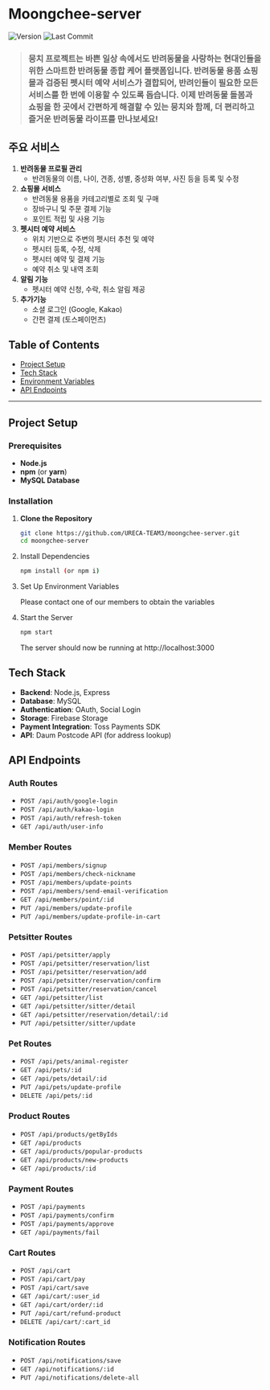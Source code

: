 # **Moongchee-server**

![Version](https://img.shields.io/github/v/release/URECA-TEAM3/moongchee-server)
![Last Commit](https://img.shields.io/github/last-commit/URECA-TEAM3/moongchee-server)

> ### **뭉치** 프로젝트는 바쁜 일상 속에서도 반려동물을 사랑하는 현대인들을 위한 스마트한 반려동물 종합 케어 플랫폼입니다. 반려동물 용품 쇼핑몰과 검증된 펫시터 예약 서비스가 결합되어, 반려인들이 필요한 모든 서비스를 한 번에 이용할 수 있도록 돕습니다. 이제 반려동물 돌봄과 쇼핑을 한 곳에서 간편하게 해결할 수 있는 뭉치와 함께, 더 편리하고 즐거운 반려동물 라이프를 만나보세요!

## 주요 서비스

1. **반려동물 프로필 관리**
   - 반려동물의 이름, 나이, 견종, 성별, 중성화 여부, 사진 등을 등록 및 수정
2. **쇼핑몰 서비스**
   - 반려동물 용품을 카테고리별로 조회 및 구매
   - 장바구니 및 주문 결제 기능
   - 포인트 적립 및 사용 기능
3. **펫시터 예약 서비스**
   - 위치 기반으로 주변의 펫시터 추천 및 예약
   - 펫시터 등록, 수정, 삭제
   - 펫시터 예약 및 결제 기능
   - 예약 취소 및 내역 조회
4. **알림 기능**
   - 펫시터 예약 신청, 수락, 취소 알림 제공
5. **추가기능**
   - 소셜 로그인 (Google, Kakao)
   - 간편 결제 (토스페이먼츠)

## **Table of Contents**

- [Project Setup](#project-setup)
- [Tech Stack](#tech-stack)
- [Environment Variables](#environment-variables)
- [API Endpoints](#api-endpoints)

---

## **Project Setup**

### **Prerequisites**

- **Node.js**
- **npm** (or **yarn**)
- **MySQL Database**

### **Installation**

1. **Clone the Repository**

   ```bash
   git clone https://github.com/URECA-TEAM3/moongchee-server.git
   cd moongchee-server
   ```

2. Install Dependencies
   ```bash
   npm install (or npm i)
   ```
3. Set Up Environment Variables

   Please contact one of our members to obtain the variables

4. Start the Server
   ```bash
   npm start
   ```
   The server should now be running at http://localhost:3000

## **Tech Stack**

- **Backend**: Node.js, Express
- **Database**: MySQL
- **Authentication**: OAuth, Social Login
- **Storage**: Firebase Storage
- **Payment Integration**: Toss Payments SDK
- **API**: Daum Postcode API (for address lookup)

## **API Endpoints**

### **Auth Routes**

- `POST /api/auth/google-login`
- `POST /api/auth/kakao-login`
- `POST /api/auth/refresh-token`
- `GET /api/auth/user-info`

### **Member Routes**

- `POST /api/members/signup`
- `POST /api/members/check-nickname`
- `POST /api/members/update-points`
- `POST /api/members/send-email-verification`
- `GET /api/members/point/:id`
- `PUT /api/members/update-profile`
- `PUT /api/members/update-profile-in-cart`

### **Petsitter Routes**

- `POST /api/petsitter/apply`
- `POST /api/petsitter/reservation/list`
- `POST /api/petsitter/reservation/add`
- `POST /api/petsitter/reservation/confirm`
- `POST /api/petsitter/reservation/cancel`
- `GET /api/petsitter/list`
- `GET /api/petsitter/sitter/detail`
- `GET /api/petsitter/reservation/detail/:id`
- `PUT /api/petsitter/sitter/update`

### **Pet Routes**

- `POST /api/pets/animal-register`
- `GET /api/pets/:id`
- `GET /api/pets/detail/:id`
- `PUT /api/pets/update-profile`
- `DELETE /api/pets/:id`

### **Product Routes**

- `POST /api/products/getByIds`
- `GET /api/products`
- `GET /api/products/popular-products`
- `GET /api/products/new-products`
- `GET /api/products/:id`

### **Payment Routes**

- `POST /api/payments`
- `POST /api/payments/confirm`
- `POST /api/payments/approve`
- `GET /api/payments/fail`

### **Cart Routes**

- `POST /api/cart`
- `POST /api/cart/pay`
- `POST /api/cart/save`
- `GET /api/cart/:user_id`
- `GET /api/cart/order/:id`
- `PUT /api/cart/refund-product`
- `DELETE /api/cart/:cart_id`

### **Notification Routes**

- `POST /api/notifications/save`
- `GET /api/notifications/:id`
- `PUT /api/notifications/delete-all`
